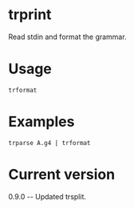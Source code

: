 # trprint

Read stdin and format the grammar.

# Usage

    trformat

# Examples

    trparse A.g4 | trformat

# Current version

0.9.0 -- Updated trsplit.
